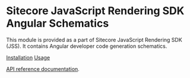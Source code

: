 # Sitecore JavaScript Rendering SDK Angular Schematics

This module is provided as a part of Sitecore JavaScript Rendering SDK (JSS). It contains Angular developer code generation schematics.


[Installation](https://doc.sitecore.com/xp/en/developers/hd/200/sitecore-headless-development/jss-angular-schematics.html)
[Usage](https://doc.sitecore.com/xp/en/developers/hd/200/sitecore-headless-development/scaffolding-components-in-jss-apps.html)

[API reference documentation](/ref-docs/sitecore-jss-angular-schematics/).
